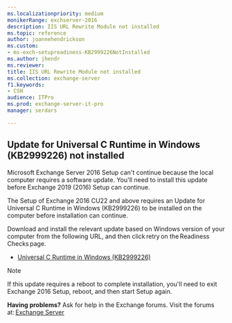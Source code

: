 ```yaml
---
ms.localizationpriority: medium
monikerRange: exchserver-2016
description: IIS URL Rewrite Module not installed 
ms.topic: reference
author: joannehendrickson
ms.custom:
- ms-exch-setupreadiness-KB2999226NotInstalled
ms.author: jhendr
ms.reviewer: 
title: IIS URL Rewrite Module not installed 
ms.collection: exchange-server
f1.keywords:
- CSH
audience: ITPro
ms.prod: exchange-server-it-pro
manager: serdars

---
```

## Update for Universal C Runtime in Windows (KB2999226) not installed  

Microsoft Exchange Server 2016 Setup can't continue because the local computer requires a software update. You'll need to install this update before Exchange 2019 (2016) Setup can continue. 

The Setup of Exchange 2016 CU22 and above requires an Update for Universal C Runtime in Windows (KB2999226) to be installed on the computer before installation can continue. 

Download and install the relevant update based on Windows version of your computer from the following URL, and then click retry on the Readiness Checks page. 

- [Universal C Runtime in Windows (KB2999226)](https://support.microsoft.com/en-us/topic/update-for-universal-c-runtime-in-windows-c0514201-7fe6-95a3-b0a5-287930f3560c) 

>[!Note]
>If this update requires a reboot to complete installation, you'll need to exit Exchange 2016 Setup, reboot, and then start Setup again. 

**Having problems?** Ask for help in the Exchange forums. Visit the forums at: [Exchange Server](https://social.technet.microsoft.com/forums/office/home?category=exchangeserver)